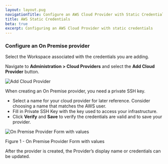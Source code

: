 ```yaml
---
layout: layout.pug
navigationTitle: Configure an AWS Cloud Provider with Static Credentials
title: AWS Static Credentials
beta: true
excerpt: Configuring an AWS Cloud Provider with static credentials
---
```


### Configure an On Premise provider

Select the Workspace associated with the credentials you are adding.

Navigate to **Administration > Cloud Providers** and select the **Add Cloud Provider** button.

![Add Cloud Provider](/ksphere/kommander/img/add-cloud-provider.png)

When creating an On Premise provider, you need a private SSH key.

- Select a name for your cloud provider for later reference. Consider choosing a name that matches the AWS user.
- Fill in Private SSH Key with the key used to access your infrastructure.
- Click **Verify** and **Save** to verify the credentials are valid and to save your provider.

![On Premise Provider Form with values](/ksphere/kommander/img/On-prem-provider-with-values.png)

Figure 1 - On Premise Provider Form with values

After the provider is created, the Provider’s display name or credentials can be updated.

